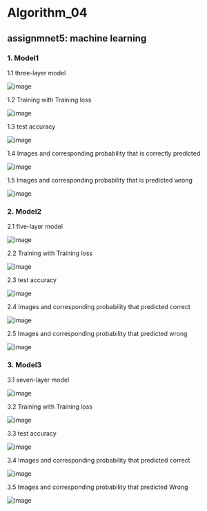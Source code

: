 # Algorithm_04
## assignmnet5: machine learning
### 1. Model1
  
  1.1 three-layer model
  
  ![image](https://user-images.githubusercontent.com/107142407/172792177-46d706e5-c3a0-4574-8222-2156a31e7b45.png)
  
  1.2 Training with Training loss
  
  ![image](https://user-images.githubusercontent.com/107142407/172792979-782b2a12-e0d9-407a-b121-a81444fa7ef6.png)

  1.3 test accuracy

  ![image](https://user-images.githubusercontent.com/107142407/172793060-0374510c-93fd-4935-b166-ff0b77bbd107.png)

  
  1.4 Images and corresponding probability that is correctly predicted
  
  ![image](https://user-images.githubusercontent.com/107142407/172793809-ba824db0-01fe-442e-a4b4-7bef48442ec4.png)

  1.5 Images and corresponding probability that is predicted wrong
  
  ![image](https://user-images.githubusercontent.com/107142407/172793583-cf0637d8-f488-4848-8766-30acf875158f.png)


### 2. Model2
  2.1 five-layer model
  
  ![image](https://user-images.githubusercontent.com/107142407/172794197-3b219875-d726-4994-8401-5e844cd9f29b.png)

  2.2 Training with Training loss
  
  ![image](https://user-images.githubusercontent.com/107142407/172794464-495254d8-f7f2-4785-953a-3667c71b66a0.png)
  
  2.3 test accuracy
  
  ![image](https://user-images.githubusercontent.com/107142407/172794513-19f94e03-9f0e-4d7c-a7c0-e8aa6f6e8ebd.png)

  2.4 Images and corresponding probability that predicted correct
  
  ![image](https://user-images.githubusercontent.com/107142407/172794927-e8dd0f19-e8ab-4490-aefe-657673e344cb.png)
  
  2.5 Images and corresponding probability that predicted wrong
  
  ![image](https://user-images.githubusercontent.com/107142407/172794965-1713c53f-ea31-4303-b1f3-4288d68d5a01.png)

### 3. Model3
  3.1 seven-layer model
  
  ![image](https://user-images.githubusercontent.com/107142407/172794270-53b37d84-0531-40da-a121-dc024354fbfa.png)

  3.2 Training with Training loss
  
  ![image](https://user-images.githubusercontent.com/107142407/172795160-a3721dc7-e114-4cde-88fe-17c3dbaf3655.png)

  3.3 test accuracy
  
  ![image](https://user-images.githubusercontent.com/107142407/172795226-b0a1914a-f08f-44f4-ae78-27a29bdac502.png)

  3.4 Images and corresponding probability that predicted correct
  
  ![image](https://user-images.githubusercontent.com/107142407/172795274-dd6d958e-648f-408b-9f1d-2957c34e6fe9.png)
  
  3.5 Images and corresponding probability that predicted Wrong
  
  ![image](https://user-images.githubusercontent.com/107142407/172795321-1b2ea0ef-2d74-49ad-95f0-a28fb37720d7.png)
